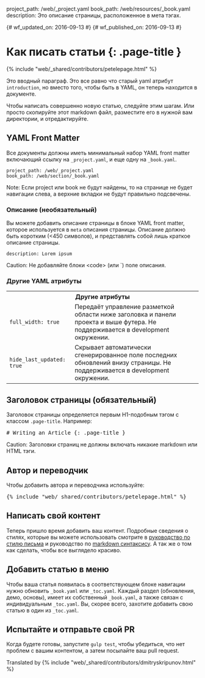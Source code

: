 project_path: /web/_project.yaml
book_path: /web/resources/_book.yaml
description: Это описание страницы, расположенное в мета тэгах.

{# wf_updated_on: 2016-09-13 #}
{# wf_published_on: 2016-09-13 #}

# Как писать статьи {: .page-title }

{% include "web/_shared/contributors/petelepage.html" %}

Это вводный параграф. Это все равно что старый yaml атрибут `introduction`, но
вместо того, чтобы быть в YAML, он теперь находится в документе.

Чтобы написать совершенно новую статью, следуйте этим шагам. Или просто
скопируйте этот markdown файл, разместите его в нужной вам директории, и
отредактируйте.

## YAML Front Matter

Все документы должны иметь минимальный набор YAML front matter включающий ссылку
на `_project.yaml`, и еще одну на `_book.yaml`.

```
project_path: /web/_project.yaml
book_path: /web/section/_book.yaml
```

Note: Если project или book не будут найдены, то на странице не будет навигации слева, а верхние вкладки не будут правильно подсвечены.

### Описание (необязательный)

Вы можете добавить описание страницы в блоке YAML front matter, которое
используется в `meta` описания страницы. Описание должно быть коротким (<450
символов), и представлять собой лишь краткое описание страницы.

```
description: Lorem ipsum
```

Caution: Не добавляйте блоки &lt;code&gt; (или `) поле описания.

### Другие YAML атрибуты

<table class="responsive">
  <tbody>
    <tr>
      <th colspan="2">Другие атрибуты</th>
    </tr>
    <tr>
      <td><code>full_width: true</code></td>
      <td>
        Передаёт управление разметкой области ниже заголовка и панели проекта
        и выше футера. Не поддерживается в development окружении.
      </td>
    </tr>
    <tr>
      <td><code>hide_last_updated: true</code></td>
      <td>
        Скрывает автоматически сгенерированное поле последних обновлений внизу страницы.
        Не поддерживается в development окружении.
      </td>
    </tr>
  </tbody>
</table>

## Заголовок страницы (обязательный)

Заголовок страницы определяется первым H1-подобным тэгом с классом
`.page-title`.
Например:

<pre class="prettyprint">
&num; Writing an Article &#123;: .page-title }
</pre>

Caution: Заголовки страниц не должны включать никакие markdown или HTML тэги.

## Автор и переводчик

Чтобы добавить автора и переводчика используйте:

<pre class="prettyprint">
&#123;% include "web/_shared/contributors/petelepage.html" %}
</pre>

## Написать свой контент

Теперь пришло время добавить ваш контент. Подробные сведения о стилях, которые
вы можете использовать смотрите в [руководство по стилю письма](/style/) и
руководство по [markdown синтаксису](markdown-syntax). А так же о том как
сделать, чтобы все выглядело красиво.

## Добавить статью в меню

Чтобы ваша статья появилась в соответствующем блоке навигации нужно обновить
`_book.yaml` или  `_toc.yaml`. Каждый раздел (обновления, демо, основы),
имеет их собственный `_book.yaml`, а также связан с индивидуальным `_toc.yaml`.
Вы, скорее всего, захотите добавить свою статью в один из `_toc.yaml`.

## Испытайте и отправьте свой PR

Когда будете готовы, запустите `gulp test`, чтобы убедиться, что нет проблем с
вашим контентом, а затем посылайте ваш pull request.



Translated by
{% include "web/_shared/contributors/dmitryskripunov.html" %}
